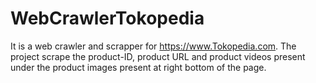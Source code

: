 # WebCrawlerTokopedia
It is a web crawler and scrapper for https://www.Tokopedia.com. The project scrape the product-ID, product URL and product videos present under the product images present at right bottom of the page. 

